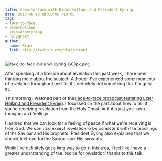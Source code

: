 ```yaml
---
title: Face-to-face with Elder Holland and President Eyring
date: 2017-06-13 08:00:00 +10:00
tags:
- face-to-face
- elderholland
- presidenteyring
- holyghost
author:
  name: Blair
  link: http://twitter.com/blairrorani
---
```


![face-to-face-holland-eyring-600px.png](/uploads/face-to-face-holland-eyring-600px.png)

After speaking at a fireside about revelation this past week, I have been thinking more about the subject. Although I've experienced some moments of revelation throughout my life, it's definitely not something that I'm great at.

This morning I watched part of the [Face-to-face broadcast featuring Elder Holland and President Eyring](https://www.lds.org/broadcasts/face-to-face/eyring-holland?lang=eng). I focussed on the part about how to tell if you're receiving revelation from the Holy Ghost, or if it's just your own thoughts and feelings.

I learned that we can look for a feeling of peace if what we're receiving is from God. We can also expect revelation to be consistent with the teachings of the Saviour and His prophets. President Eyring also explained that we should feel love for the Saviour and His servants.

While I've definitely got a long way to go in this area, I feel like I have a greater understanding of the 'recipe for revelation' thanks to this talk.